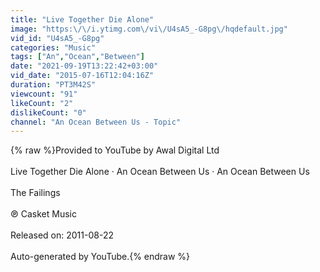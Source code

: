 ```yaml
---
title: "Live Together Die Alone"
image: "https:\/\/i.ytimg.com\/vi\/U4sA5_-G8pg\/hqdefault.jpg"
vid_id: "U4sA5_-G8pg"
categories: "Music"
tags: ["An","Ocean","Between"]
date: "2021-09-19T13:22:42+03:00"
vid_date: "2015-07-16T12:04:16Z"
duration: "PT3M42S"
viewcount: "91"
likeCount: "2"
dislikeCount: "0"
channel: "An Ocean Between Us - Topic"
---
```

{% raw %}Provided to YouTube by Awal Digital Ltd<br /><br />Live Together Die Alone · An Ocean Between Us · An Ocean Between Us<br /><br />The Failings<br /><br />℗ Casket Music<br /><br />Released on: 2011-08-22<br /><br />Auto-generated by YouTube.{% endraw %}
